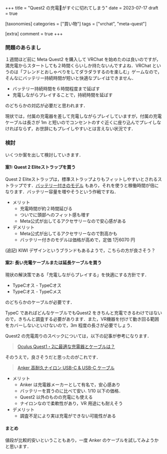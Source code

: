 +++
title = "Quest2 の充電🔋がすぐに切れてしまう"
date = 2023-07-17
draft = true

[taxonomies]
categories = ["買い物"]
tags = ["vrchat", "meta-quest"]

[extra]
comment = true
+++

### 問題のあらまし

１週間ほど前に Meta Quest2 を購入して VRChat を始めたのは良いのですが，満充電からスタートしても２時間くらいしか持たないんですよね．VRChat というのは「フレンドとおしゃべりをしてダラダラするのを楽しむ」ゲームなので，そんなにバッテリー持続時間が短いと快適なプレイはできません．

* バッテリー持続時間を６時間程度まで延ばす
* 充電しながらプレイすることで，持続時間を延ばす

のどちらかの対応が必要だと思われます．

現状では，付属の充電器を差して充電しながらプレイしていますが，付属の充電ケーブルは長さが 1m と短いのでコンセントのすぐ近くに座り込んでプレイしなければならず，お世辞にもプレイしやすいとは言えない状況です．

### 検討

いくつか案を出して検討していきます．

#### 案1: Quest 2 Eliteストラップを買う

Quest 2 Eliteストラップは，標準ストラップよりもフィットしやすいとされるストラップです．[バッテリー付きのモデル](https://www.meta.com/jp/quest/accessories/quest-2-elite-strap-battery/) もあり，それを使うと稼働時間が倍になります．バッテリー容量を増やそうという作戦ですね．

* メリット
  * 充電時間が約２時間延びる
  * ついでに頭部へのフィット感も増す
  * Meta公式が出してるアクセサリーなので安心感がある
* デメリット
  * Meta公式が出してるアクセサリーなので割高かも
  * バッテリー付きのモデルは価格が高めで，定価 1万6070 円

(追記) KIWI デザインというブランドもあるようで，こちらの方が良さそう？

#### 案2: 長い充電ケーブルまたは延長ケーブルを買う

現状の解決策である「充電しながらプレイする」を快適にする方針です．

* TypeCオス - TypeCオス
* TypeCオス - TypeCメス

のどちらかのケーブルが必要です．

TypeC であればどんなケーブルでもQuest2 をきちんと充電できるわけではないので，きちんと調査する必要があります．また，VR機器を付けて動き回る範囲をカバーしないといけないので，3m 程度の長さが必要でしょう．

Quest2 の充電周りのスペックについては，以下の記事が参考になります．

> [Oculus Quest1・2に最適な充電器とケーブルは？](https://vr-maniacs.com/entry/oculus-quest-oprimal-chargers-and-cables/)

そのうえで，良さそうだと思ったのがこれです．

> [Anker 高耐久ナイロン USB-C & USB-C ケーブル](https://www.amazon.co.jp/Anker-%E9%AB%98%E8%80%90%E4%B9%85%E3%83%8A%E3%82%A4%E3%83%AD%E3%83%B3-USB-C-MacBook-Galaxy/dp/B08PZBYCW1?ref_=ast_sto_dp&th=1)

* メリット
  * Anker は充電器メーカーとして有名で，安心感あり
  * バッテリーを買うのに比べて安い. 1/10 以下の価格．
  * Quest2 以外のものの充電にも使える
  * ナイロンなので柔軟性があり，VR 用途にも耐えそう
* デメリット
  * 調査不足により実は充電ができない可能性がある

#### まとめ

値段が比較的安いということもあり，一度 Anker のケーブルを試してみようかと思います．
